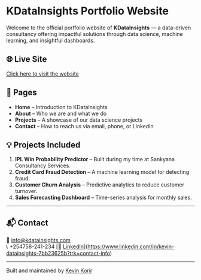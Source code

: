 # KDataInsights Portfolio Website

Welcome to the official portfolio website of **KDataInsights** — a data-driven consultancy offering impactful solutions through data science, machine learning, and insightful dashboards.

## 🌐 Live Site

[Click here to visit the website](https://yourusername.github.io/kdatainsights-portfolio)

## 📂 Pages

- **Home** – Introduction to KDataInsights
- **About** – Who we are and what we do
- **Projects** – A showcase of our data science projects
- **Contact** – How to reach us via email, phone, or LinkedIn

## 💡 Projects Included

1. **IPL Win Probability Predictor** – Built during my time at Sankyana Consultancy Services.
2. **Credit Card Fraud Detection** – A machine learning model for detecting fraud.
3. **Customer Churn Analysis** – Predictive analytics to reduce customer turnover.
4. **Sales Forecasting Dashboard** – Time-series analysis for monthly sales.

---

## 📬 Contact

📧 info@kdatainsights.com  
📞 +254758-241-234
[🔗 [LinkedIn](https://linkedin.com/company/kdatainsights)](https://www.linkedin.com/in/kevin-datainsights-7bb23625b?trk=contact-info)

---

Built and maintained by [Kevin Korir](https://github.com/kevinkorir26)
